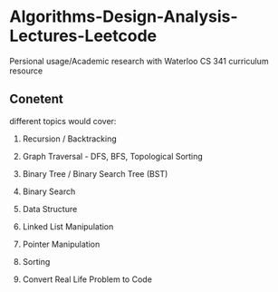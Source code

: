 # Algorithms-Design-Analysis-Lectures-Leetcode
Persional usage/Academic research with Waterloo CS 341 curriculum resource

## Conetent

different topics would cover:

1. Recursion / Backtracking

2. Graph Traversal - DFS, BFS, Topological Sorting

3. Binary Tree / Binary Search Tree (BST)

4. Binary Search

5. Data Structure

6. Linked List Manipulation

7. Pointer Manipulation

8. Sorting

9. Convert Real Life Problem to Code 
